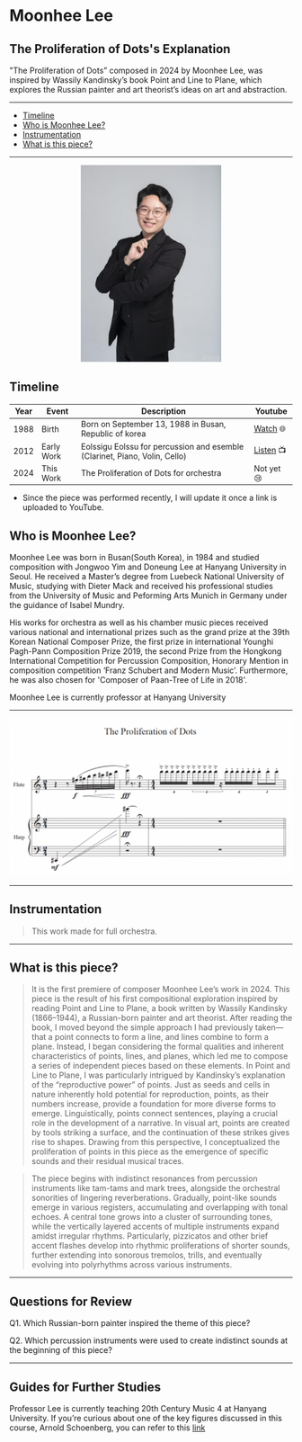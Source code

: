 # Moonhee Lee
## The Proliferation of Dots's Explanation

"The Proliferation of Dots” composed in 2024 by Moonhee Lee, was inspired by Wassily Kandinsky’s book Point and Line to Plane, which explores the Russian painter and art theorist’s ideas on art and abstraction.

---

- [Timeline](#timeline)
- [Who is Moonhee Lee?](#who-is-moonhee-lee)
- [Instrumentation](#instrumentation)
- [What is this piece?](#what-is-this-piece)

---

<div align="center">
<img src="moonhee-lee.jpg" width="250px">
</div>

## Timeline

| Year | Event      | Description                                                                | Youtube                                                  |
| ---- | ---------- | -------------------------------------------------------------------------- | ---------------------------------------------------------|
| 1988 | Birth      | Born on September 13, 1988 in Busan, Republic of korea                     | [Watch](http://moonheelee.com/) 🌐                       |      
| 2012 | Early Work | Eolssigu Eolssu for percussion and esemble (Clarinet, Piano, Volin, Cello) | [Listen](https://www.youtube.com/watch?v=cSqhM9DPHr4) 📺 |
| 2024 | This Work  | The Proliferation of Dots for orchestra                                    | Not yet 😢                                               |

* Since the piece was performed recently, I will update it once a link is uploaded to YouTube.
   
## Who is Moonhee Lee?

Moonhee Lee was born in Busan(South Korea), in 1984 and studied composition with Jongwoo Yim and Doneung Lee at Hanyang University in Seoul. He received a Master’s degree from Luebeck National University of Music, studying with Dieter Mack and received his professional studies from the University of Music and Peforming Arts Munich in Germany under the guidance of Isabel Mundry.

His works for orchestra as well as his chamber music pieces received various national and international prizes such as the grand prize at the 39th Korean National Composer Prize, the first prize in international Younghi Pagh-Pann Composition Prize 2019, the second Prize from the Hongkong International Competition for Percussion Composition, Honorary Mention in composition competition ‘Franz Schubert and Modern Music’. Furthermore, he was also chosen for 'Composer of Paan-Tree of Life in 2018'.

Moonhee Lee is currently professor at Hanyang University

---

<div align="center">
<img src="Dots_NewScore.png" width="800px">
</div>

---

## Instrumentation
> This work made for full orchestra.

---

## What is this piece?
> It is the first premiere of composer Moonhee Lee’s work in 2024. This piece is the result of his first compositional exploration inspired by reading Point and Line to Plane, a book written by Wassily Kandinsky (1866–1944), a Russian-born painter and art theorist. After reading the book, I moved beyond the simple approach I had previously taken—that a point connects to form a line, and lines combine to form a plane. Instead, I began considering the formal qualities and inherent characteristics of points, lines, and planes, which led me to compose a series of independent pieces based on these elements. In Point and Line to Plane, I was particularly intrigued by Kandinsky’s explanation of the “reproductive power” of points. Just as seeds and cells in nature inherently hold potential for reproduction, points, as their numbers increase, provide a foundation for more diverse forms to emerge. Linguistically, points connect sentences, playing a crucial role in the development of a narrative. In visual art, points are created by tools striking a surface, and the continuation of these strikes gives rise to shapes. Drawing from this perspective, I conceptualized the proliferation of points in this piece as the emergence of specific sounds and their residual musical traces.

> The piece begins with indistinct resonances from percussion instruments like tam-tams and mark trees, alongside the orchestral sonorities of lingering reverberations. Gradually, point-like sounds emerge in various registers, accumulating and overlapping with tonal echoes. A central tone grows into a cluster of surrounding tones, while the vertically layered accents of multiple instruments expand amidst irregular rhythms. Particularly, pizzicatos and other brief accent flashes develop into rhythmic proliferations of shorter sounds, further extending into sonorous tremolos, trills, and eventually evolving into polyrhythms across various instruments.

---

## Questions for Review

Q1. Which Russian-born painter inspired the theme of this piece?


Q2. Which percussion instruments were used to create indistinct sounds at the beginning of this piece?


---

## Guides for Further Studies

Professor Lee is currently teaching 20th Century Music 4 at Hanyang University. If you’re curious about one of the key figures discussed in this course, Arnold Schoenberg, you can refer to this [link](schonberg-pierro-lunaire.md)

